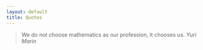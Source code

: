 ```yaml
---
layout: default
title: Quotes
---
```

<div class="wrapper">
<blockquote>
We do not choose mathematics as our profession, it chooses us. <em> Yuri Marin </em>
</blockquote>




</div>
